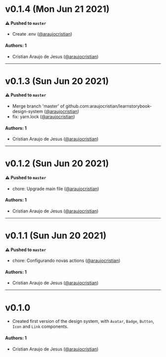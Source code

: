 # v0.1.4 (Mon Jun 21 2021)

#### ⚠️ Pushed to `master`

- Create .env ([@araujocristian](https://github.com/araujocristian))

#### Authors: 1

- Cristian Araujo de Jesus ([@araujocristian](https://github.com/araujocristian))

---

# v0.1.3 (Sun Jun 20 2021)

#### ⚠️ Pushed to `master`

- Merge branch 'master' of github.com:araujocristian/learnstorybook-design-system ([@araujocristian](https://github.com/araujocristian))
- fix: yarn.lock ([@araujocristian](https://github.com/araujocristian))

#### Authors: 1

- Cristian Araujo de Jesus ([@araujocristian](https://github.com/araujocristian))

---

# v0.1.2 (Sun Jun 20 2021)

#### ⚠️ Pushed to `master`

- chore: Upgrade main file ([@araujocristian](https://github.com/araujocristian))

#### Authors: 1

- Cristian Araujo de Jesus ([@araujocristian](https://github.com/araujocristian))

---

# v0.1.1 (Sun Jun 20 2021)

#### ⚠️ Pushed to `master`

- chore: Configurando novas actions ([@araujocristian](https://github.com/araujocristian))

#### Authors: 1

- Cristian Araujo de Jesus ([@araujocristian](https://github.com/araujocristian))

---

# v0.1.0

- Created first version of the design system, with `Avatar`, `Badge`, `Button`, `Icon` and `Link` components.

#### Authors: 1

- Cristian Araujo de Jesus ([@araujocristian](https://github.com/araujocristian))
